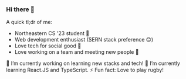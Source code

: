 ### Hi there 👋
A quick tl;dr of me:

  - Northeastern CS '23 student 🐺
  - Web development enthusiast (SERN stack preference 😊)
  - Love tech for social good 🤝
  - Love working on a team and meeting new people 🙌


🔭 I’m currently working on learning new stacks and tech!
🌱 I’m currently learning React.JS and TypeScript.
⚡ Fun fact: Love to play rugby!

<!--
**yanDavid21/yanDavid21** is a ✨ _special_ ✨ repository because its `README.md` (this file) appears on your GitHub profile.

Here are some ideas to get you started:



- 👯 I’m looking to collaborate on ...
- 🤔 I’m looking for help with ...
- 💬 Ask me about ...
- 📫 How to reach me: ...
- 😄 Pronouns: ...
- 
-->
